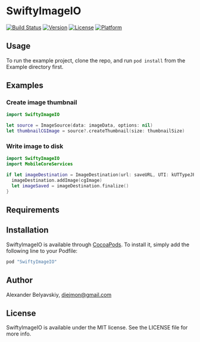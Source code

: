 # SwiftyImageIO

[![Build Status](https://travis-ci.org/diejmon/SwiftyImageIO.svg?branch=master)](https://travis-ci.org/diejmon/SwiftyImageIO)
[![Version](https://img.shields.io/cocoapods/v/SwiftyImageIO.svg?style=flat)](http://cocoapods.org/pods/SwiftyImageIO)
[![License](https://img.shields.io/cocoapods/l/SwiftyImageIO.svg?style=flat)](http://cocoapods.org/pods/SwiftyImageIO)
[![Platform](https://img.shields.io/cocoapods/p/SwiftyImageIO.svg?style=flat)](http://cocoapods.org/pods/SwiftyImageIO)

## Usage

To run the example project, clone the repo, and run `pod install` from the Example directory first.

## Examples


### Create image thumbnail

```swift
import SwiftyImageIO

let source = ImageSource(data: imageData, options: nil)
let thumbnailCGImage = source?.createThumbnail(size: thumbnailSize)
```

### Write image to disk

```swift
import SwiftyImageIO
import MobileCoreServices

if let imageDestination = ImageDestination(url: saveURL, UTI: kUTTypeJPEG as String, imageCount: 1) {
  imageDestination.addImage(cgImage)
  let imageSaved = imageDestination.finalize()
}
```

## Requirements

## Installation

SwiftyImageIO is available through [CocoaPods](http://cocoapods.org). To install
it, simply add the following line to your Podfile:

```ruby
pod "SwiftyImageIO"
```

## Author

Alexander Belyavskiy, diejmon@gmail.com

## License

SwiftyImageIO is available under the MIT license. See the LICENSE file for more info.
